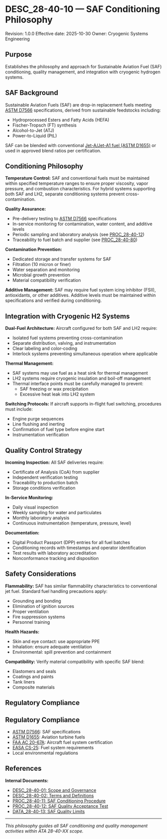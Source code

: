 # DESC_28-40-10 — SAF Conditioning Philosophy

Revision: 1.0.0
Effective date: 2025-10-30
Owner: Cryogenic Systems Engineering

## Purpose

Establishes the philosophy and approach for Sustainable Aviation Fuel (SAF) conditioning, quality management, and integration with cryogenic hydrogen systems.

## SAF Background

Sustainable Aviation Fuels (SAF) are drop-in replacement fuels meeting [ASTM D7566](https://www.astm.org/d7566-24.html) specifications, derived from sustainable feedstocks including:
- Hydroprocessed Esters and Fatty Acids (HEFA)
- Fischer-Tropsch (FT) synthesis
- Alcohol-to-Jet (ATJ)
- Power-to-Liquid (PtL)

SAF can be blended with conventional [Jet-A/Jet-A1 fuel (ASTM D1655)](https://www.astm.org/d1655-24.html) or used in approved blend ratios per certification.

## Conditioning Philosophy

**Temperature Control:**
SAF and conventional fuels must be maintained within specified temperature ranges to ensure proper viscosity, vapor pressure, and combustion characteristics. For hybrid systems supporting both SAF and LH2, separate conditioning systems prevent cross-contamination.

**Quality Assurance:**
- Pre-delivery testing to [ASTM D7566](https://www.astm.org/d7566-24.html) specifications
- In-service monitoring for contamination, water content, and additive levels
- Periodic sampling and laboratory analysis (see [PROC_28-40-12](PROC_28-40-12_SAF-Quality-Acceptance-Test.md))
- Traceability to fuel batch and supplier (see [PROC_28-40-80](../09-TRACEABILITY_AND_DPP/PROC_28-40-80_DPP-Entry-And-Record.md))

**Contamination Prevention:**
- Dedicated storage and transfer systems for SAF
- Filtration (10 micron or finer)
- Water separation and monitoring
- Microbial growth prevention
- Material compatibility verification

**Additive Management:**
SAF may require fuel system icing inhibitor (FSII), antioxidants, or other additives. Additive levels must be maintained within specifications and verified during conditioning.

## Integration with Cryogenic H2 Systems

**Dual-Fuel Architecture:**
Aircraft configured for both SAF and LH2 require:
- Isolated fuel systems preventing cross-contamination
- Separate distribution, valving, and instrumentation
- Clear labeling and color-coding
- Interlock systems preventing simultaneous operation where applicable

**Thermal Management:**
- SAF systems may use fuel as a heat sink for thermal management
- LH2 systems require cryogenic insulation and boil-off management
- Thermal interface points must be carefully managed to prevent:
  - SAF freezing or wax precipitation
  - Excessive heat leak into LH2 system

**Switching Protocols:**
If aircraft supports in-flight fuel switching, procedures must include:
- Engine purge sequences
- Line flushing and inerting
- Confirmation of fuel type before engine start
- Instrumentation verification

## Quality Control Strategy

**Incoming Inspection:**
All SAF deliveries require:
- Certificate of Analysis (CoA) from supplier
- Independent verification testing
- Traceability to production batch
- Storage conditions verification

**In-Service Monitoring:**
- Daily visual inspection
- Weekly sampling for water and particulates
- Monthly laboratory analysis
- Continuous instrumentation (temperature, pressure, level)

**Documentation:**
- Digital Product Passport (DPP) entries for all fuel batches
- Conditioning records with timestamps and operator identification
- Test results with laboratory accreditation
- Nonconformance tracking and disposition

## Safety Considerations

**Flammability:**
SAF has similar flammability characteristics to conventional jet fuel. Standard fuel handling precautions apply:
- Grounding and bonding
- Elimination of ignition sources
- Proper ventilation
- Fire suppression systems
- Personnel training

**Health Hazards:**
- Skin and eye contact: use appropriate PPE
- Inhalation: ensure adequate ventilation
- Environmental: spill prevention and containment

**Compatibility:**
Verify material compatibility with specific SAF blend:
- Elastomers and seals
- Coatings and paints
- Tank liners
- Composite materials

## Regulatory Compliance

## Regulatory Compliance

- [ASTM D7566](https://www.astm.org/d7566-24.html): SAF specifications
- [ASTM D1655](https://www.astm.org/d1655-24.html): Aviation turbine fuels
- [FAA AC 20-67A](https://www.faa.gov/regulations_policies/advisory_circulars/index.cfm/go/document.information/documentID/22647): Aircraft fuel system certification
- [EASA CS-25](https://www.easa.europa.eu/document-library/certification-specifications/cs-25-amendment-27): Fuel system requirements
- Local environmental regulations

## References

**Internal Documents:**
- [DESC_28-40-01: Scope and Governance](../01-GENERAL/DESC_28-40-01_Scope-Governance-And-Effectivity.md)
- [DESC_28-40-02: Terms and Definitions](../01-GENERAL/DESC_28-40-02_Terms-And-Definitions.md)
- [PROC_28-40-11: SAF Conditioning Procedure](PROC_28-40-11_SAF-Conditioning-Procedure.md)
- [PROC_28-40-12: SAF Quality Acceptance Test](PROC_28-40-12_SAF-Quality-Acceptance-Test.md)
- [DATA_28-40-13: SAF Quality Limits](DATA_28-40-13_SAF-Quality-Limits.csv)

---

*This philosophy guides all SAF conditioning and quality management activities within ATA 28-40-XX scope.*
